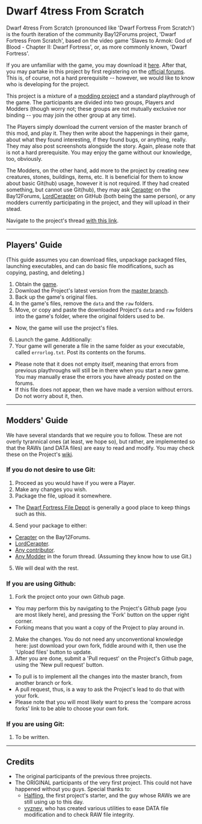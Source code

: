 # Dwarf 4tress From Scratch
Dwarf 4tress From Scratch (pronounced like 'Dwarf Fortress From Scratch') is the fourth iteration of the community Bay12Forums project, 'Dwarf Fortress From Scratch', based on the video game 'Slaves to Armok: God of Blood - Chapter II: Dwarf Fortress', or, as more commonly known, 'Dwarf Fortress'.

If you are unfamiliar with the game, you may download it [here][1]. After that, you may partake in this project by first registering on the [official forums][2]. This is, of course, not a hard prerequisite -- however, we would like to know who is developing for the project.

This project is a mixture of a [modding project](http://dwarffortresswiki.org/index.php/DF2014:Modding_guide) and a standard playthrough of the game. The participants are divided into two groups, Players and Modders (though worry not; these groups are not mutually exclusive nor binding -- you may join the other group at any time). 

The Players simply download the current version of the master branch of this mod, and play it. They then write about the happenings in their game, about what they found interesting, if they found bugs, or anything, really. They may also post screenshots alongside the story.
Again, please note that is not a hard prerequisite. You may enjoy the game without our knowledge, too, obviously.

The Modders, on the other hand, add more to the project by creating new creatures, stones, buildings, items, etc. It is beneficial for them to know about basic Git(hub) usage, however it is not required. If they had created something, but cannot use Git(hub), they may ask [Cerapter](http://www.bay12forums.com/smf/index.php?action=profile;u=107094) on the Bay12Forums, [LordCerapter](https://github.com/LordCerapter) on GitHub (both being the same person), or any modders currently participating in the project, and they will upload in their stead.

Navigate to the project's thread [with this link][3].

---

## Players' Guide
(This guide assumes you can download files, unpackage packaged files, launching executables, and can do basic file modifications, such as copying, pasting, and deleting.)

1. Obtain the [game][1].
2. Download the Project's latest version from the [master branch](https://github.com/LordCerapter/D4FS/archive/master.zip).
3. Back up the game's original files.
4. In the game's files, remove the `data` and the `raw` folders.
5. Move, or copy and paste the downloaded Project's `data` and `raw` folders into the game's folder, where the original folders used to be.
  + Now, the game will use the project's files.
6. Launch the game.
Additionally:
7. Your game will generate a file in the same folder as your executable, called `errorlog.txt`. Post its contents on the forums.
  + Please note that it does not empty itself, meaning that errors from previous playthroughs will still be in there when you start a new game. You may manually erase the errors you have already posted on the forums.
  + If this file does not appear, then we have made a version without errors. Do not worry about it, then.

---

## Modders' Guide
We have several standards that we require you to follow. These are not overly tyrannical ones (at least, we hope so), but rather, are implemented so that the RAWs (and DATA files) are easy to read and modify. You may check these on the Project's [wiki](https://github.com/LordCerapter/D4FS/wiki).

### If you do not desire to use Git:

1. Proceed as you would have if you were a Player.
2. Make any changes you wish.
3. Package the file, upload it somewhere.
  + The [Dwarf Fortress File Depot](http://dffd.bay12games.com/index.php) is generally a good place to keep things such as this.
4. Send your package to either:
  + [Cerapter](http://www.bay12forums.com/smf/index.php?action=profile;u=107094) on the Bay12Forums.
  + [LordCerapter](https://github.com/LordCerapter).
  + [Any contributor](https://github.com/LordCerapter/D4FS/graphs/contributors).
  + [Any Modder][3] in the forum thread. (Assuming they know how to use Git.)
5. We will deal with the rest.

### If you are using Github:

1. Fork the project onto your own Github page.
  + You may perform this by navigating to the Project's Github page (you are most likely here), and pressing the 'Fork' button on the upper right corner.
  + Forking means that you want a copy of the Project to play around in.
2. Make the changes. You do not need any unconventional knowledge here: just download your own fork, fiddle around with it, then use the 'Upload files' button to update.
3. After you are done, submit a 'Pull request' on the Project's Github page, using the 'New pull request' button.
  + To pull is to implement all the changes into the master branch, from another branch or fork.
  + A pull request, thus, is a way to ask the Project's lead to do that with your fork.
  + Please note that you will most likely want to press the 'compare across forks' link to be able to choose your own fork.

### If you are using Git:

1. To be written.

---

## Credits
+ The original participants of the previous three projects.
+ The ORIGINAL participants of the very first project. This could not have happened without you guys. Special thanks to:
  + [Halfling](http://www.bay12forums.com/smf/index.php?action=profile;u=93250), the first project's starter, and the guy whose RAWs we are still using up to this day.
  + [vyznev](http://www.bay12forums.com/smf/index.php?action=profile;u=21867), who has created various utilities to ease DATA file modification and to check RAW file integrity.

[1]: http://www.bay12games.com/dwarves/
[2]: http://www.bay12forums.com/smf/index.php
[3]: http://www.bay12forums.com/smf/index.php "The Project's Forum Thread"
